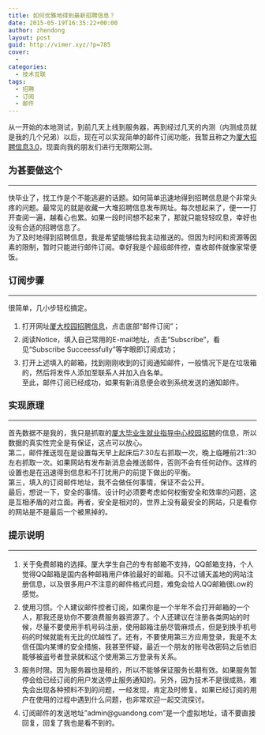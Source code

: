 ```yaml
---
title: 如何优雅地得到最新招聘信息？
date: 2015-05-19T16:35:22+00:00
author: zhendong
layout: post
guid: http://vimer.xyz/?p=785
cover:
  - 
categories:
  - 技术互联
tags:
  - 招聘
  - 订阅
  - 邮件
---
```

<div class="markdown-here-wrapper" data-md-url="http://vimer.xyz/wp-admin/post-new.php">
  <p style="margin: 0px 0px 1.2em !important;">
    从一开始的本地测试，到前几天上线到服务器，再到经过几天的内测（内测成员就是我的几个兄弟）以后，现在可以实现简单的邮件订阅功能，我暂且称之为<a href="http://vimer.xyz/findjob/">厦大招聘信息3.0</a>，现面向我的朋友们进行无限期公测。
  </p>
  
  <h3 id="-" style="margin: 1.3em 0px 1em; padding: 0px; font-weight: bold; font-size: 1.3em;">
    为甚要做这个
  </h3>
  
  <hr />
  
  <p style="margin: 0px 0px 1.2em !important;">
    快毕业了，找工作是个不能逃避的话题。如何简单迅速地得到招聘信息是个非常头疼的问题。最常见的就是收藏一大堆招聘信息发布网址。每次想起来了，便一一打开查阅一遍，越看心也累。如果一段时间想不起来了，那就只能轻轻叹息，幸好也没有合适的招聘信息了。<br /> 为了及时地得到招聘信息，我是希望能够给我主动推送的。但因为时间和资源等因素的限制，暂时只能进行邮件订阅。幸好我是个超级邮件控，查收邮件就像家常便饭。
  </p>
  
  <h3 id="-" style="margin: 1.3em 0px 1em; padding: 0px; font-weight: bold; font-size: 1.3em;">
    订阅步骤
  </h3>
  
  <hr />
  
  <p style="margin: 0px 0px 1.2em !important;">
    很简单，几小步轻松搞定。
  </p>
  
  <ol style="margin: 1.2em 0px; padding-left: 2em;">
    <li style="margin: 0.5em 0px;">
      打开网址<a href="http://vimer.xyz/findjob/">厦大校园招聘信息</a>，点击底部“邮件订阅”；
    </li>
    <li style="margin: 0.5em 0px;">
      阅读Notice，填入自己常用的E-mail地址，点击“Subscribe”，看见“Subscribe Succeessfully”等字眼即订阅成功；
    </li>
    <li style="margin: 0.5em 0px;">
      打开上述填入的邮箱，找到刚刚收到的订阅通知邮件，一般情况下是在垃圾箱的，然后将发件人添加至联系人并加入白名单。<br /> 至此，邮件订阅已经成功，如果有新消息便会收到系统发送的通知邮件。
    </li>
  </ol>
  
  <h3 id="-" style="margin: 1.3em 0px 1em; padding: 0px; font-weight: bold; font-size: 1.3em;">
    实现原理
  </h3>
  
  <hr />
  
  <p style="margin: 0px 0px 1.2em !important;">
    首先数据不是我的，我只是抓取的<a href="http://jyzd.xmu.edu.cn/showmorezph.asp">厦大毕业生就业指导中心校园招聘</a>的信息，所以数据的真实性完全是有保证，这点可以放心。<br /> 第二，邮件推送现在是设置每天早上起床后7:30左右抓取一次，晚上临睡前21::30左右抓取一次。如果网站有发布新消息会推送邮件，否则不会有任何动作。这样的设置也是在迅速得到信息和不打扰用户的前提下做出的平衡。<br /> 第三，填入的订阅邮件地址，我不会做任何事情，保证不会公开。<br /> 最后，想说一下，安全的事情。设计时必须要考虑如何权衡安全和效率的问题，这是互相矛盾的对立面。再者，安全是相对的，世界上没有最安全的网站，只是看你的网站是不是最后一个被黑掉的。
  </p>
  
  <h3 id="-" style="margin: 1.3em 0px 1em; padding: 0px; font-weight: bold; font-size: 1.3em;">
    提示说明
  </h3>
  
  <hr />
  
  <ol style="margin: 1.2em 0px; padding-left: 2em;">
    <li style="margin: 0.5em 0px;">
      关于免费邮箱的选择。厦大学生自己的专有邮箱不支持，QQ邮箱支持，个人觉得QQ邮箱是国内各种邮箱用户体验最好的邮箱。只不过铺天盖地的网站注册信息，以及很多用户不注意的邮件格式问题，难免会给人QQ邮箱很Low的感觉。
    </li>
    <li style="margin: 0.5em 0px;">
      使用习惯。个人建议邮件控者订阅，如果你是一个半年不会打开邮箱的一个人，那我还是劝你不要浪费服务器资源了。个人还建议在注册各类网站的时候，尽量不要使用手机号码注册，使用邮箱注册尽管麻烦点，但是到换手机号码的时候就能有无比的优越性了。还有，不要使用第三方应用登录，我是不太信任国内某博的安全措施，我甚至怀疑，最近一个朋友的账号改密码之后依旧能够被盗号者登录就和这个使用第三方登录有关系。
    </li>
    <li style="margin: 0.5em 0px;">
      服务时限。因为服务器也是租的，所以不能够保证服务长期有效。如果服务暂停会给已经订阅的用户发送停止服务通知的。另外，因为技术不是很成熟，难免会出现各种预料不到的问题，一经发现，肯定及时修复。如果已经订阅的用户在使用的过程中遇到什么问题，也非常欢迎一起交流探讨。
    </li>
    <li style="margin: 0.5em 0px;">
      订阅邮件的发送地址”admin@guandong.com”是一个虚拟地址，请不要直接回复，回复了我也是看不到的。
    </li>
  </ol>
  
  <div style="height: 0; width: 0; max-height: 0; max-width: 0; overflow: hidden; font-size: 0em; padding: 0; margin: 0;" title="MDH:PHA+5LuO5LiA5byA5aeL55qE5pys5Zyw5rWL6K+V77yM5Yiw5YmN5Yeg5aSp5LiK57q/5Yiw5pyN<br /><br /><br />
5Yqh5Zmo77yM5YaN5Yiw57uP6L+H5Yeg5aSp55qE5YaF5rWL77yI5YaF5rWL5oiQ5ZGY5bCx5piv<br /><br /><br />
5oiR5a6/6IiN55qE5Yeg5Liq5YWE5byf77yJ5Lul5ZCO77yM546w5Zyo5Y+v5Lul5a6e546w566A<br /><br /><br />
5Y2V55qE6YKu5Lu26K6i6ZiF5Yqf6IO977yM5oiR5pqC5LiU56ew5LmL5Li6W+WOpuWkp+aLm+iB<br /><br /><br />
mOS/oeaBrzMuMF0oaHR0cDovLzEwNC4yMjQuMTc1LjE1MS9maW5kam9iLynvvIznjrDpnaLlkJHm<br /><br /><br />
iJHnmoTmnIvlj4vku6zov5vooYzml6DpmZDmnJ/lhazmtYvjgII8L3A+PHA+IyMj5Li655Sa6KaB<br /><br /><br />
5YGa6L+Z5LiqPC9wPjxwPi0tLTwvcD48cD7lv6vmr5XkuJrkuobvvIzmib7lt6XkvZzmmK/kuKrk<br /><br /><br />
uI3og73pgIPpgb/nmoTor53popjjgILlpoLkvZXnroDljZXov4XpgJ/lnLDlvpfliLDmi5vogZjk<br /><br /><br />
v6Hmga/mmK/kuKrpnZ7luLjlpLTnlrznmoTpl67popjjgILmnIDluLjop4HnmoTlsLHmmK/mlLbo<br /><br /><br />
l4/kuIDlpKfloIbmi5vogZjkv6Hmga/lj5HluIPnvZHlnYDjgILmr4/mrKHmg7PotbfmnaXkuobv<br /><br /><br />
vIzkvr/kuIDkuIDmiZPlvIDmn6XpmIXkuIDpgY3vvIzotornnIvlv4PkuZ/ntK/jgILlpoLmnpzk<br /><br /><br />
uIDmrrXml7bpl7Tmg7PkuI3otbfmnaXkuobvvIzpgqPlsLHlj6rog73ovbvovbvlj7nmga/vvIzl<br /><br /><br />
ubjlpb3kuZ/msqHmnInlkIjpgILnmoTmi5vogZjkv6Hmga/kuobjgII8L3A+PHA+5Li65LqG5Y+K<br /><br /><br />
5pe25Zyw5b6X5Yiw5oub6IGY5L+h5oGv77yM5oiR5piv5biM5pyb6IO95aSf57uZ5oiR5Li75Yqo<br /><br /><br />
5o6o6YCB55qE44CC5L2G5Zug5Li65pe26Ze05ZKM6LWE5rqQ562J5Zug57Sg55qE6ZmQ5Yi277yM<br /><br /><br />
5pqC5pe25Y+q6IO96L+b6KGM6YKu5Lu26K6i6ZiF44CC5bm45aW95oiR5piv5Liq6LaF57qn6YKu<br /><br /><br />
5Lu25o6n77yM5p+l5pS26YKu5Lu25bCx5YOP5a625bi45L6/6aWt44CCPC9wPjxwPiMjI+iuoumY<br /><br /><br />
heatpemqpDwvcD48cD4tLS0tPC9wPjxwPuW+iOeugOWNle+8jOWHoOWwj+atpei9u+advuaQnuWu<br /><br /><br />
muOAgjwvcD48cD4xLiDmiZPlvIDnvZHlnYBb5Y6m5aSn5qCh5Zut5oub6IGY5L+h5oGvXShodHRw<br /><br /><br />
Oi8vMTA0LjIyNC4xNzUuMTUxL2ZpbmRqb2IvKe+8jOeCueWHu+W6lemDqOKAnOmCruS7tuiuoumY<br /><br /><br />
heKAne+8mzwvcD48cD4yLiDpmIXor7tOb3RpY2XvvIzloavlhaXoh6rlt7HluLjnlKjnmoRFLW1h<br /><br /><br />
aWzlnLDlnYDvvIzngrnlh7vigJxTdWJzY3JpYmXigJ3vvIznnIvop4HigJxTdWJzY3JpYmUgU3Vj<br /><br /><br />
Y2Vlc3NmdWxseeKAneetieWtl+ecvOWNs+iuoumYheaIkOWKn++8mzwvcD48cD4zLiDmiZPlvIDk<br /><br /><br />
uIrov7DloavlhaXnmoTpgq7nrrHvvIzmib7liLDliJrliJrmlLbliLDnmoTorqLpmIXpgJrnn6Xp<br /><br /><br />
gq7ku7bvvIzkuIDoiKzmg4XlhrXkuIvmmK/lnKjlnoPlnL7nrrHnmoTvvIznhLblkI7lsIblj5Hk<br /><br /><br />
u7bkurrmt7vliqDoh7PogZTns7vkurrlubbliqDlhaXnmb3lkI3ljZXjgII8L3A+PHA+6Iez5q2k<br /><br /><br />
77yM6YKu5Lu26K6i6ZiF5bey57uP5oiQ5Yqf77yM5aaC5p6c5pyJ5paw5raI5oGv5L6/5Lya5pS2<br /><br /><br />
5Yiw57O757uf5Y+R6YCB55qE6YCa55+l6YKu5Lu244CCPC9wPjxwPjxiciBkYXRhLW1jZS1ib2d1<br /><br /><br />
cz0iMSI+PC9wPjxwPiMjI+WunueOsOWOn+eQhjwvcD48cD4tLS0tPC9wPjxwPummluWFiOaVsOaN<br /><br /><br />
ruS4jeaYr+aIkeeahO+8jOaIkeWPquaYr+aKk+WPlueahFvljqblpKfmr5XkuJrnlJ/lsLHkuJrm<br /><br /><br />
jIflr7zkuK3lv4PmoKHlm63mi5vogZhdKGh0dHA6Ly9qeXpkLnhtdS5lZHUuY24vc2hvd21vcmV6<br /><br /><br />
cGguYXNwKeeahOS/oeaBr++8jOaJgOS7peaVsOaNrueahOecn+WunuaAp+WujOWFqOaYr+acieS/<br /><br /><br />
neivge+8jOi/meeCueWPr+S7peaUvuW/g+OAgjwvcD48cD7nrKzkuozvvIzpgq7ku7bmjqjpgIHn<br /><br /><br />
jrDlnKjmmK/orr7nva7mr4/lpKnml6nkuIrotbfluorlkI43OjMw5bem5Y+z5oqT5Y+W5LiA5qyh<br /><br /><br />
77yM5pma5LiK5Li0552h5YmNMjE6OjMw5bem5Y+z5oqT5Y+W5LiA5qyh44CC5aaC5p6c572R56uZ<br /><br /><br />
5pyJ5Y+R5biD5paw5raI5oGv5Lya5o6o6YCB6YKu5Lu277yM5ZCm5YiZ5LiN5Lya5pyJ5Lu75L2V<br /><br /><br />
5Yqo5L2c44CC6L+Z5qC355qE6K6+572u5Lmf5piv5Zyo6L+F6YCf5b6X5Yiw5L+h5oGv5ZKM5LiN<br /><br /><br />
5omT5omw55qE55So5oi35YmN5o+Q5LiL5YGa5Ye655qE5bmz6KGh44CCPC9wPjxwPuesrOS4ie+8<br /><br /><br />
jOWhq+WFpeeahOiuoumYhemCruS7tuWcsOWdgO+8jOaIkeS4jeS8muWBmuS7u+S9leS6i+aDhe+8<br /><br /><br />
jOW5tuS4lOS/neivgeS4jeS8muWFrOW8gOOAgjwvcD48cD7mnIDlkI7vvIzmg7Por7TkuIDkuIvv<br /><br /><br />
vIzlronlhajnmoTkuovmg4XjgILorr7orqHml7blv4XpobvopoHogIPomZHlpoLkvZXmnYPooaHl<br /><br /><br />
ronlhajlkozmlYjnjofnmoTpl67popjvvIzov5nmmK/kuKTkuKrkupLnm7jnn5vnm77nmoTlr7nn<br /><br /><br />
q4vpnaLjgILlho3ogIXvvIzlronlhajmmK/nm7jlr7nnmoTvvIzkuJbnlYzkuIrmsqHmnInmnIDl<br /><br /><br />
ronlhajnmoTnvZHnq5nvvIzlj6rmmK/nnIvkvaDnmoTnvZHnq5nmmK/kuI3mmK/mnIDlkI7kuIDk<br /><br /><br />
uKrooqvpu5HmjonnmoTjgII8L3A+PHA+IyMj5o+Q56S66K+05piOPC9wPjxwPi0tLS0tLTwvcD48<br /><br /><br />
cD4xLiDlhbPkuo7lhY3otLnpgq7nrrHnmoTpgInmi6njgILljqblpKflrabnlJ/oh6rlt7HnmoTk<br /><br /><br />
uJPmnInpgq7nrrHkuI3mlK/mjIHvvIxRUemCrueuseaUr+aMge+8jOS4quS6uuinieW+l1FR6YKu<br /><br /><br />
566x5piv5Zu95YaF5ZCE56eN6YKu566x55So5oi35L2T6aqM5pyA5aW955qE6YKu566x44CC5Y+q<br /><br /><br />
5LiN6L+H6ZO65aSp55uW5Zyw55qE572R56uZ5rOo5YaM5L+h5oGv77yM5Lul5Y+K5b6I5aSa55So<br /><br /><br />
5oi35LiN5rOo5oSP55qE6YKu5Lu25qC85byP6Zeu6aKY77yM6Zq+5YWN5LiN5Lya6K6p5Lq65oSf<br /><br /><br />
6KeJUVHpgq7nrrHlvohMb3fnmoTmhJ/op4njgII8L3A+PHA+Mi4g5L2/55So5Lmg5oOv44CC5Liq<br /><br /><br />
5Lq65bu66K6u6YKu5Lu25o6n6ICF6K6i6ZiF77yM5aaC5p6c5L2g5piv5LiA5Liq5Y2K5bm05LiN<br /><br /><br />
5Lya5omT5byA6YKu566x55qE5LiA5Liq5Lq677yM6YKj5oiR6L+Y5piv5Yqd5L2g5LiN6KaB5rWq<br /><br /><br />
6LS55pyN5Yqh5Zmo6LWE5rqQ5LqG44CC5Liq5Lq66L+Y5bu66K6u5Zyo5rOo5YaM5ZCE57G7572R<br /><br /><br />
56uZ55qE5pe25YCZ77yM5bC96YeP5LiN6KaB5L2/55So5omL5py65Y+356CB5rOo5YaM77yM5L2/<br /><br /><br />
55So6YKu566x5rOo5YaM5bC9566h6bq754Om54K577yM5L2G5piv5Yiw5o2i5omL5py65Y+356CB<br /><br /><br />
55qE5pe25YCZ5bCx6IO95pyJ5peg5q+U55qE5LyY6LaK5oCn5LqG44CC6L+Y5pyJ77yM5LiN6KaB<br /><br /><br />
5L2/55So56ys5LiJ5pa55bqU55So55m75b2V77yM5oiR5piv5LiN5aSq5L+h5Lu75Zu95YaF5p+Q<br /><br /><br />
5Y2a55qE5a6J5YWo5o6q5pa977yM5oiR55Sa6Iez5oCA55aR77yM5pyA6L+R5LiA5Liq5pyL5Y+L<br /><br /><br />
55qE6LSm5Y+35pS55a+G56CB5LmL5ZCO5L6d5pen6IO95aSf6KKr55uX5Y+36ICF55m75b2V5bCx<br /><br /><br />
5ZKM6L+Z5Liq5L2/55So56ys5LiJ5pa555m75b2V5pyJ5YWz57O744CCPC9wPjxwPjMuIOacjeWK<br /><br /><br />
oeaXtumZkOOAguWboOS4uuacjeWKoeWZqOS5n+aYr+enn+eahO+8jOaJgOS7peS4jeiDveWkn+S/<br /><br /><br />
neivgeacjeWKoemVv+acn+acieaViOOAguWmguaenOacjeWKoeaaguWBnOS8mue7meW3sue7j+iu<br /><br /><br />
oumYheeahOeUqOaIt+WPkemAgeWBnOatouacjeWKoemAmuefpeeahOOAguWPpuWklu+8jOS9nOS4<br /><br /><br />
uuaKgOacr+S4jeaYr+W+iOeGn+e7g++8jOmavuWFjeS8muWHuueOsOWQhOenjemihOaWmeS4jeWI<br /><br /><br />
sOeahOmXrumimO+8jOW3sue7j+WPkeeOsO+8jOiCr+WumuWPiuaXtuS/ruWkjeOAguWmguaenOW3<br /><br /><br />
sue7j+iuoumYheeahOeUqOaIt+WcqOS9v+eUqOeahOi/h+eoi+S4remBh+WIsOS7gOS5iOmXrumi<br /><br /><br />
mO+8jOS5n+mdnuW4uOasoui/juWSjOaIkeS4gOi1t+S6pOa1geaOouiuqOOAgjwvcD48cD40LiDo<br /><br /><br />
rqLpmIXpgq7ku7bnmoTlj5HpgIHlnLDlnYAiYWRtaW5AZ3VhbmRvbmcuY29tIuaYr+S4gOS4quiZ<br /><br /><br />
muaLn+WcsOWdgO+8jOivt+S4jeimgeebtOaOpeWbnuWkje+8jOWbnuWkjeS6huaIkeS5n+aYr+ec<br /><br /><br />
i+S4jeWIsOeahOOAgjwvcD4=">
    ​
  </div>
</div>